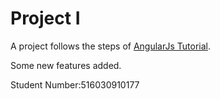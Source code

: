 # Project Ⅰ

A project follows the steps of [AngularJs Tutorial](https://docs.angularjs.org/tutorial).

Some new features added.

Student Number:516030910177